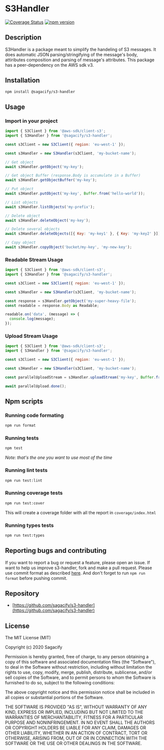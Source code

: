 # S3Handler

[![Coverage Status](https://coveralls.io/repos/github/Sagacify/s3-handler/badge.svg?branch=master)](https://coveralls.io/github/Sagacify/s3-handler?branch=master)
[![npm version](https://img.shields.io/npm/v/@sagacify/s3-handler.svg)](https://www.npmjs.com/package/@sagacify/s3-handler)

## Description

S3Handler is a package meant to simplify the handeling of S3 messages.
It does automatic JSON parsing/stringifying of the message's body,
attiributes composition and parsing of message's attributes.
This package has a peer-dependency on the AWS sdk v3.

## Installation

```sh
npm install @sagacify/s3-handler
```

## Usage

### Import in your project

```js
import { S3Client } from '@aws-sdk/client-s3';
import { S3Handler } from '@sagacify/s3-handler';

const s3Client = new S3Client({ region: 'eu-west-1' });

const s3Handler = new S3Handler(s3Client, 'my-bucket-name');

// Get object
await s3Handler.getObject('my-key');

// Get object Buffer (response.Body is accumulate in a Buffer)
await s3Handler.getObjectBuffer('my-key');

// Put object
await s3Handler.putObject('my-key', Buffer.from('hello-world'));

// List objects
await s3Handler.listObjects('my-prefix');

// Delete object
await s3Handler.deleteObject('my-key');

// Delete several objects
await s3Handler.deleteObjects([{ Key: 'my-key1' }, { Key: 'my-key2' }]);

// Copy object
await s3Handler.copyObject('bucket/my-key', 'my-new-key');
```

### Readable Stream Usage

```js
import { S3Client } from '@aws-sdk/client-s3';
import { S3Handler } from '@sagacify/s3-handler';

const s3Client = new S3Client({ region: 'eu-west-1' });

const s3Handler = new S3Handler(s3Client, 'my-bucket-name');

const response = s3Handler.getObject('my-super-heavy-file');
const readable = response.Body as Readable;

readable.on('data', (message) => {
  console.log(message);
});
```

### Upload Stream Usage

```js
import { S3Client } from '@aws-sdk/client-s3';
import { S3Handler } from '@sagacify/s3-handler';

const s3Client = new S3Client({ region: 'eu-west-1' });

const s3Handler = new S3Handler(s3Client, 'my-bucket-name');

const parallelUploadStream = s3Handler.uploadStream('my-key', Buffer.from('my-super-heavy-file'));

await parallelUpload.done();
```

## Npm scripts

### Running code formating

```sh
npm run format
```

### Running tests

```sh
npm test
```

_Note: that's the one you want to use most of the time_

### Running lint tests

```sh
npm run test:lint
```

### Running coverage tests

```sh
npm run test:cover
```

This will create a coverage folder with all the report in `coverage/index.html`

### Running types tests

```sh
npm run test:types
```

## Reporting bugs and contributing

If you want to report a bug or request a feature, please open an issue.
If want to help us improve s3-handler, fork and make a pull request.
Please use commit format as described [here](https://github.com/angular/angular.js/blob/master/DEVELOPERS.md#-git-commit-guidelines).
And don't forget to run `npm run format` before pushing commit.

## Repository

- [https://github.com/sagacify/s3-handler](https://github.com/sagacify/s3-handler)

## License

The MIT License (MIT)

Copyright (c) 2020 Sagacify

Permission is hereby granted, free of charge, to any person obtaining a copy
of this software and associated documentation files (the "Software"), to deal
in the Software without restriction, including without limitation the rights
to use, copy, modify, merge, publish, distribute, sublicense, and/or sell
copies of the Software, and to permit persons to whom the Software is
furnished to do so, subject to the following conditions:

The above copyright notice and this permission notice shall be included in all
copies or substantial portions of the Software.

THE SOFTWARE IS PROVIDED "AS IS", WITHOUT WARRANTY OF ANY KIND, EXPRESS OR
IMPLIED, INCLUDING BUT NOT LIMITED TO THE WARRANTIES OF MERCHANTABILITY,
FITNESS FOR A PARTICULAR PURPOSE AND NONINFRINGEMENT. IN NO EVENT SHALL THE
AUTHORS OR COPYRIGHT HOLDERS BE LIABLE FOR ANY CLAIM, DAMAGES OR OTHER
LIABILITY, WHETHER IN AN ACTION OF CONTRACT, TORT OR OTHERWISE, ARISING FROM,
OUT OF OR IN CONNECTION WITH THE SOFTWARE OR THE USE OR OTHER DEALINGS IN THE
SOFTWARE.
